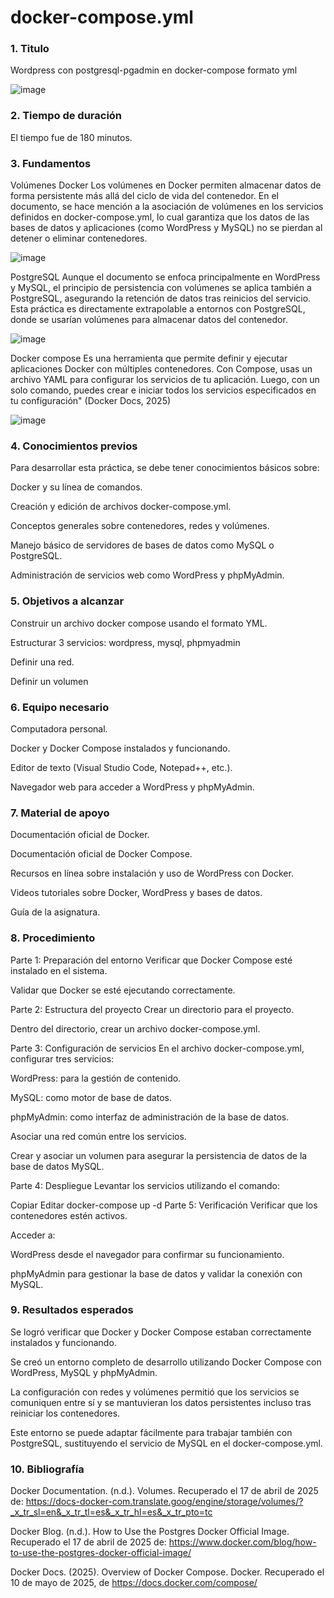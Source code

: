 # docker-compose.yml
### 1. Titulo
Wordpress con postgresql-pgadmin  en docker-compose formato yml

![image](https://github.com/user-attachments/assets/4d5dc3e1-8561-41e4-8169-d62e17598d23)


### 2. Tiempo de duración
El tiempo fue de 180 minutos.

### 3. Fundamentos
Volúmenes Docker
Los volúmenes en Docker permiten almacenar datos de forma persistente más allá del ciclo de vida del contenedor. En el documento, se hace mención a la asociación de volúmenes en los servicios definidos en docker-compose.yml, lo cual garantiza que los datos de las bases de datos y aplicaciones (como WordPress y MySQL) no se pierdan al detener o eliminar contenedores.

![image](https://github.com/user-attachments/assets/af3eaa24-1c30-467d-8c63-839780a46e1f)


PostgreSQL
Aunque el documento se enfoca principalmente en WordPress y MySQL, el principio de persistencia con volúmenes se aplica también a PostgreSQL, asegurando la retención de datos tras reinicios del servicio. Esta práctica es directamente extrapolable a entornos con PostgreSQL, donde se usarían volúmenes para almacenar datos del contenedor.

![image](https://github.com/user-attachments/assets/c78b927d-b3fb-4320-85e9-fc9448826b39)


Docker compose
Es una herramienta que permite definir y ejecutar aplicaciones Docker con múltiples contenedores. Con Compose, usas un archivo YAML para configurar los servicios de tu aplicación. Luego, con un solo comando, puedes crear e iniciar todos los servicios especificados en tu configuración" (Docker Docs, 2025)

![image](https://github.com/user-attachments/assets/de73263c-b359-4e3f-b53a-36b2014b547b)


### 4. Conocimientos previos
Para desarrollar esta práctica, se debe tener conocimientos básicos sobre:

Docker y su línea de comandos.

Creación y edición de archivos docker-compose.yml.

Conceptos generales sobre contenedores, redes y volúmenes.

Manejo básico de servidores de bases de datos como MySQL o PostgreSQL.

Administración de servicios web como WordPress y phpMyAdmin.

### 5. Objetivos a alcanzar
Construir un archivo docker compose usando el formato YML.

Estructurar 3 servicios: wordpress, mysql, phpmyadmin

Definir una red.

Definir un volumen

### 6. Equipo necesario
Computadora personal.

Docker y Docker Compose instalados y funcionando.

Editor de texto (Visual Studio Code, Notepad++, etc.).

Navegador web para acceder a WordPress y phpMyAdmin.

### 7. Material de apoyo
Documentación oficial de Docker.

Documentación oficial de Docker Compose.

Recursos en línea sobre instalación y uso de WordPress con Docker.

Videos tutoriales sobre Docker, WordPress y bases de datos.

Guía de la asignatura.

### 8. Procedimiento
Parte 1: Preparación del entorno
Verificar que Docker Compose esté instalado en el sistema.

Validar que Docker se esté ejecutando correctamente.

Parte 2: Estructura del proyecto
Crear un directorio para el proyecto.

Dentro del directorio, crear un archivo docker-compose.yml.

Parte 3: Configuración de servicios
En el archivo docker-compose.yml, configurar tres servicios:

WordPress: para la gestión de contenido.

MySQL: como motor de base de datos.

phpMyAdmin: como interfaz de administración de la base de datos.

Asociar una red común entre los servicios.

Crear y asociar un volumen para asegurar la persistencia de datos de la base de datos MySQL.

Parte 4: Despliegue
Levantar los servicios utilizando el comando:

Copiar
Editar
docker-compose up -d
Parte 5: Verificación
Verificar que los contenedores estén activos.

Acceder a:

WordPress desde el navegador para confirmar su funcionamiento.

phpMyAdmin para gestionar la base de datos y validar la conexión con MySQL.

### 9. Resultados esperados
Se logró verificar que Docker y Docker Compose estaban correctamente instalados y funcionando.

Se creó un entorno completo de desarrollo utilizando Docker Compose con WordPress, MySQL y phpMyAdmin.

La configuración con redes y volúmenes permitió que los servicios se comuniquen entre sí y se mantuvieran los datos persistentes incluso tras reiniciar los contenedores.

Este entorno se puede adaptar fácilmente para trabajar también con PostgreSQL, sustituyendo el servicio de MySQL en el docker-compose.yml.

### 10. Bibliografía
Docker Documentation. (n.d.). Volumes. Recuperado el 17 de abril de 2025 de: https://docs-docker-com.translate.goog/engine/storage/volumes/?_x_tr_sl=en&_x_tr_tl=es&_x_tr_hl=es&_x_tr_pto=tc

Docker Blog. (n.d.). How to Use the Postgres Docker Official Image. Recuperado el 17 de abril de 2025 de: https://www.docker.com/blog/how-to-use-the-postgres-docker-official-image/

Docker Docs. (2025). Overview of Docker Compose. Docker. Recuperado el 10 de mayo de 2025, de https://docs.docker.com/compose/
